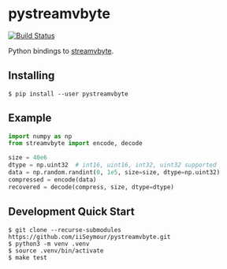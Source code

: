 # pystreamvbyte

[![Build Status](https://travis-ci.org/iiSeymour/pystreamvbyte.svg?branch=master)](https://travis-ci.org/iiSeymour/pystreamvbyte)

Python bindings to [streamvbyte](https://github.com/lemire/streamvbyte).

## Installing

```
$ pip install --user pystreamvbyte
```

## Example

```python
import numpy as np
from streamvbyte import encode, decode

size = 40e6
dtype = np.uint32  # int16, uint16, int32, uint32 supported
data = np.random.randint(0, 1e5, size=size, dtype=np.uint32)
compressed = encode(data)
recovered = decode(compress, size, dtype=dtype)
```

## Development Quick Start

```
$ git clone --recurse-submodules https://github.com/iiSeymour/pystreamvbyte.git
$ python3 -m venv .venv
$ source .venv/bin/activate
$ make test
```

